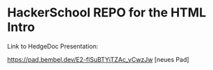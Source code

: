 # HackerSchool REPO for the HTML Intro



Link to HedgeDoc Presentation:

https://pad.bembel.dev/E2-flSuBTYiTZAc_yCwzJw [neues Pad]

